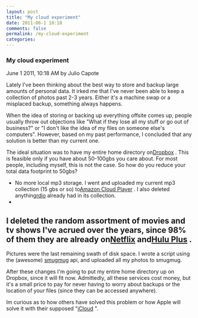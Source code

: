 ```yaml
---
layout: post
title: "My cloud experiment"
date: 2011-06-1 10:18
comments: false
permalink: /my-cloud-experiment
categories:
---
```


 ### My cloud experiment
June  1 2011, 10:18 AM by Julio Capote

Lately I've been thinking about the best way to store and backup large amounts of personal data. It irked me that I've never been able to keep a collection of photos past 2-3 years. Either it's a machine swap or a misplaced backup, something always happens. 

When the idea of storing or backing up everything offsite comes up, people usually throw out objections like "What if they lose all my stuff or go out of business?" or "I don't like the idea of my files on someone else's computers". However, based on my past performance, I concluded that any solution is better than my current one.

The ideal situation was to have my entire home directory on[Dropbox](http://www.dropbox.com) . This is feasible only if you have about 50-100gbs you care about. For most people, including myself, this is not the case. So how do you reduce your total data footprint to 50gbs?
- No more local mp3 storage. I went and uploaded my current mp3 collection (15 gbs or so) to[Amazon Cloud Player](http://www.amazon.com/b/?ie=UTF8&node=2658409011&tag=googhydr-20&hvadid=10051401225&ref=pd_sl_6fao23lz18_e) . I also deleted anything[rdio](http://www.rdio.com) already had in its collection. 
- 

I deleted the random assortment of movies and tv shows I've acrued over the years, since 98% of them they are already on[Netflix](http://www.netflix.com) and[Hulu Plus](http://www.hulu.com/plus) .
- 

Pictures were the last remaining swath of disk space. I wrote a script using the (awesome) [smugmug](http://www.smugmug.com) api, and uploaded all my photos to smugmug.



After these changes I'm going to put my entire home directory up on Dropbox, since it will fit now. Admittedly, all these services cost money, but it's a small price to pay for never having to worry about backups or the location of your files (since they can be accessed anywhere).

Im curious as to how others have solved this problem or how Apple will solve it with their supposed "[iCloud](http://www.cbsnews.com/8301-501465_162-20067567-501465.html) ".



 